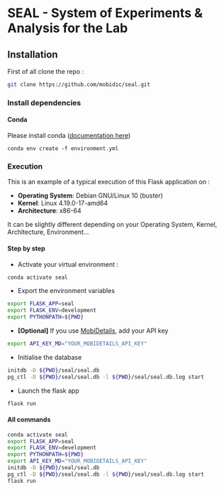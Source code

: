 # SEAL - System of Experiments & Analysis for the Lab

## Installation

First of all clone the repo :
```bash
git clone https://github.com/mobidic/seal.git
```

### Install dependencies

#### Conda

Please install conda ([documentation here](https://docs.conda.io/projects/conda/en/latest/user-guide/install/index.html))

`conda env create -f environment.yml`

### Execution

This is an example of a typical execution of this Flask application on :
- __Operating System__: Debian GNU/Linux 10 (buster)
- __Kernel__: Linux 4.19.0-17-amd64
- __Architecture__: x86-64

It can be slightly different depending on your Operating System, Kernel, Architecture, Environment...

#### Step by step

- Activate your virtual environment :
```bash
conda activate seal
````
- Export the environment variables
```bash
export FLASK_APP=seal
export FLASK_ENV=development
export PYTHONPATH=${PWD}
```
  - __[Optional]__ If you use [MobiDetails](https://mobidetails.iurc.montp.inserm.fr/MD/), add your API key
```bash
export API_KEY_MD="YOUR_MOBIDETAILS_API_KEY"
```
- Initialise the database
```bash
initdb -D ${PWD}/seal/seal.db
pg_ctl -D ${PWD}/seal/seal.db -l ${PWD}/seal/seal.db.log start
```
- Launch the flask app
```bash
flask run
```

#### All commands

```bash
conda activate seal
export FLASK_APP=seal
export FLASK_ENV=development
export PYTHONPATH=${PWD}
export API_KEY_MD="YOUR_MOBIDETAILS_API_KEY"
initdb -D ${PWD}/seal/seal.db
pg_ctl -D ${PWD}/seal/seal.db -l ${PWD}/seal/seal.db.log start
flask run
```

